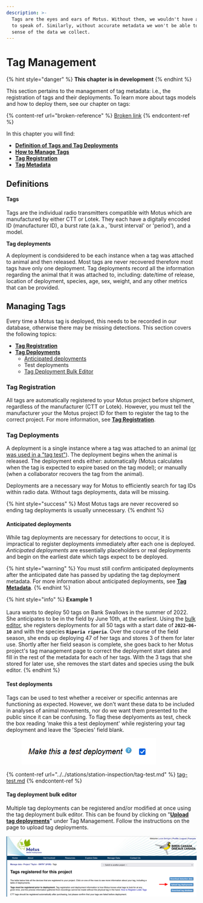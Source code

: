 ```yaml
---
description: >-
  Tags are the eyes and ears of Motus. Without them, we wouldn't have any data
  to speak of. Similarly, without accurate metadata we won't be able to make
  sense of the data we collect.
---
```


# Tag Management

{% hint style="danger" %}
**This chapter is in development**
{% endhint %}

This section pertains to the management of tag metadata: i.e., the registration of tags and their deployments. To learn more about tags models and how to deploy them, see our chapter on tags:

{% content-ref url="broken-reference" %}
[Broken link](broken-reference)
{% endcontent-ref %}

In this chapter you will find:

* ****[**Definition of Tags and Tag Deployments**](./#introducing...stations)****
* ****[**How to Manage Tags**](./#managing-tags)****
* ****[**Tag Registration**](tag-registration.md)****
* ****[**Tag Metadata**](tag-metadata.md)****

## Definitions

#### Tags

Tags are the individual radio transmitters compatible with Motus which are manufactured by either CTT or Lotek. They each have a digitally encoded ID (manufacturer ID), a burst rate (a.k.a., 'burst interval' or 'period'), and a model.

**Tag deployments**

A deployment is condsidered to be each instance when a tag was attached to animal and then released. Most tags are never recovered therefore most tags have only one deployment. Tag deployments record all the information regarding the animal that it was attached to, including: date/time of release, location of deployment, species, age, sex, weight, and any other metrics that can be provided.

## Managing Tags

Every time a Motus tag is deployed, this needs to be recorded in our database, otherwise there may be missing detections. This section covers the following topics:

* ****[**Tag Registration**](./#tag-registration)****
* ****[**Tag Deployments**](./#tag-deployments)****
  * [Anticipated deployments](./#undefined)
  * Test deployments
  * [Tag Deployment Bulk Editor](./#tag-deployment-bulk-editor)

### Tag Registration

All tags are automatically registered to your Motus project before shipment, regardless of  the manufacturer (CTT or Lotek). However, you must tell the manufacturer your the Motus project ID for them to register the tag to the correct project. For more information, see [**Tag Registration**](tag-registration.md).

### Tag Deployments

A deployment is a single instance where a tag was attached to an animal ([or was used in a "tag test"](../../stations/station-inspection/tag-test.md)). The deployment begins when the animal is released. The deployment ends either: automatically (Motus calculates when the tag is expected to expire based on the tag model); or manually (when a collaborator recovers the tag from the animal).&#x20;

Deployments are a necessary way for Motus to efficiently search for tag IDs within radio data. Without tags deployments, data will be missing.

{% hint style="success" %}
Most Motus tags are never recovered so ending tag deployments is usually unnecessary.&#x20;
{% endhint %}

#### Anticipated deployments

While tag deployments are necessary for detections to occur, it is impractical to register deployments immediately after each one is deployed. _Anticipated deployments_ are essentially placeholders or real deployments and begin on the earliest date which tags expect to be deployed.&#x20;

{% hint style="warning" %}
You must still confirm anticipated deployments after the anticipated date has passed by updating the tag deployment metadata. For more information about anticipated deployments, see [**Tag Metadata**](tag-metadata.md#anticipated-deployment-date).&#x20;
{% endhint %}

{% hint style="info" %}
**Example 1**\
\
Laura wants to deploy 50 tags on Bank Swallows in the summer of 2022. She anticipates to be in the field by June 10th, at the earliest. Using the [bulk editor](./#tag-deployment-bulk-editor), she registers deployments for all 50 tags with a start date of **`2022-06-10`** and with the species **`Riperia riperia`**. Over the course of the field season, she ends up deploying 47 of her tags and stores 3 of them for later use. Shortly after her field season is complete, she  goes back to her Motus project's tag management page to correct the deployment start dates and fill in the rest of the metadata for each of her tags. With the 3 tags that she stored for later use, she removes the start dates and species using the bulk editor.
{% endhint %}

#### Test deployments

Tags can be used to test whether a receiver or specific antennas are functioning as expected. However, we don't want these data to be included in analyses of animal movements, nor do we want them presented to the public since it can be confusing. To flag these deplyoments as test, check the box reading 'make this a test deployment' while registering your tag deployment and leave the 'Species' field blank.

<figure><img src="../../.gitbook/assets/image (1).png" alt=""><figcaption></figcaption></figure>

{% content-ref url="../../stations/station-inspection/tag-test.md" %}
[tag-test.md](../../stations/station-inspection/tag-test.md)
{% endcontent-ref %}

#### **Tag deployment b**ulk editor

Multiple tag deployments can be registered and/or modified at once using the tag deployment bulk editor. This can be found by clicking on "[**Upload tag deployments**](https://motus.org/data/project/tags/template)" under Tag Management. Follow the instructions on the page to upload tag deployments.

![](../../.gitbook/assets/tag-management.png)
